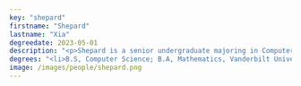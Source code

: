 ```yaml
---
key: "shepard"
firstname: "Shepard"
lastname: "Xia"
degreedate: 2023-05-01
description: "<p>Shepard is a senior undergraduate majoring in Computer Science and Mathematics with a minor in History of Art. He is currently working under Derek Gloudemans on vehicle detection on the I-24 Smart Corridor. Specifically, he is tackling the problem of detecting vehicles during nighttime. His research interests are primarily focused in computer vision. Shepard also has a passion for historical fencing.</p>"
degrees: "<li>B.S, Computer Science; B.A, Mathematics, Vanderbilt University, 2023(Expected)</li>"
image: /images/people/shepard.png
---
```


